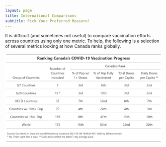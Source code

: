 ```yaml
---
layout: page
title: International Comparisons
subtitle: Pick Your Preferred Measure!
---
```


It is difficult (and sometimes not useful) to compare vaccination efforts across countries using only one metric. To help, the following is a selection of several metrics looking at how Canada ranks globally.

![](Plots/Table.png)
